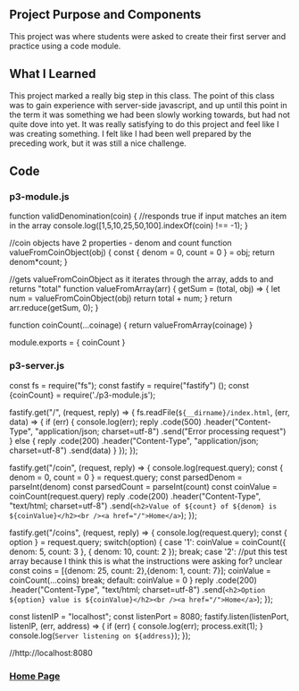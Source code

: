 ## Project Purpose and Components
This project was where students were asked to create their first server and practice using a code module.

## What I Learned
This project marked a really big step in this class. The point of this class was to gain experience with server-side javascript, and up until this point in the term it was something we had been slowly working towards, but had not quite dove into yet. It was really satisfying to do this project and feel like I was creating something. I felt like I had been well prepared by the preceding work, but it was still a nice challenge.

## Code
### p3-module.js
function validDenomination(coin) {
    //responds true if input matches an item in the array
    console.log([1,5,10,25,50,100].indexOf(coin) !== -1);
}

//coin objects have 2 properties - denom and count
function valueFromCoinObject(obj) {
    const { denom = 0, count = 0 } = obj;
    return denom*count;
}

//gets valueFromCoinObject as it iterates through the array, adds to and returns "total"
function valueFromArray(arr) {
    getSum = (total, obj) => {
        let num = valueFromCoinObject(obj)
        return total + num;
    }
    return arr.reduce(getSum, 0);
}

function coinCount(...coinage) {
    return valueFromArray(coinage)
}

module.exports = {
    coinCount
}

### p3-server.js
const fs = require("fs");
const fastify = require("fastify") ();
const {coinCount} = require('./p3-module.js');

fastify.get("/", (request, reply) => {
    fs.readFile(`${__dirname}/index.html`, (err, data) => {
        if (err) {
            console.log(err);
            reply
            .code(500)
            .header("Content-Type", "application/json; charset=utf-8")
            .send("Error processing request")
        } else {
            reply
            .code(200)
            .header("Content-Type", "application/json; charset=utf-8")
            .send(data)
        }
    });
});

fastify.get("/coin", (request, reply) => {
    console.log(request.query);
    const { denom = 0, count = 0 } = request.query;
    const parsedDenom = parseInt(denom)
    const parsedCount = parseInt(count)
    const coinValue = coinCount(request.query)
    reply
    .code(200)
    .header("Content-Type", "text/html; charset=utf-8")
    .send(`<h2>Value of ${count} of ${denom} is ${coinValue}</h2><br /><a href="/">Home</a>`);
});

fastify.get("/coins", (request, reply) => {
    console.log(request.query);
    const { option } = request.query;
    switch(option) {
        case '1':
            coinValue = coinCount({ denom: 5, count: 3 }, { denom: 10, count: 2 });
            break;
        case '2':
            //put this test array because I think this is what the instructions were asking for? unclear
            const coins = [{denom: 25, count: 2},{denom: 1, count: 7}];
            coinValue = coinCount(...coins)
            break;
        default:
            coinValue = 0
    }
    reply
    .code(200)
    .header("Content-Type", "text/html; charset=utf-8")
    .send(`<h2>Option ${option} value is ${coinValue}</h2><br /><a href="/">Home</a>`);
});

const listenIP = "localhost";
const listenPort = 8080;
fastify.listen(listenPort, listenIP, (err, address) => {
  if (err) {
    console.log(err);
    process.exit(1);
  }
  console.log(`Server listening on ${address}`);
});

//http://localhost:8080

### [Home Page](https://slynsky.github.io)
